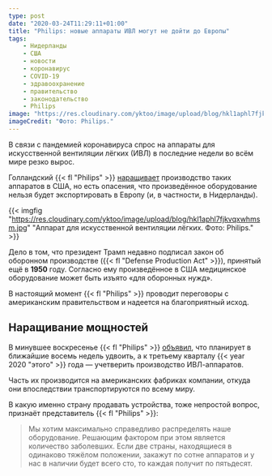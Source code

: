 ```yaml
---
type: post
date: "2020-03-24T11:29:11+01:00"
title: "Philips: новые аппараты ИВЛ могут не дойти до Европы"
tags:
    - Нидерланды
    - США
    - новости
    - коронавирус
    - COVID-19
    - здравоохранение
    - правительство
    - законодательство
    - Philips
image: "https://res.cloudinary.com/yktoo/image/upload/blog/hkl1aphl7fjkvqxwhmsm.jpg"
imageCredit: "Фото: Philips."
---
```


В связи с пандемией коронавируса спрос на аппараты для искусственной вентиляции лёгких (ИВЛ) в последние недели во всём мире резко вырос.

Голландский {{< fl "Philips" >}} [наращивает](https://nos.nl/artikel/2328143-zorgen-bij-philips-neemt-de-vs-europese-beademingsapparatuur-in-beslag.html) производство таких аппаратов в США, но есть опасения, что произведённое оборудование нельзя будет экспортировать в Европу (и, в частности, в Нидерланды).

<!--more-->

{{< imgfig "https://res.cloudinary.com/yktoo/image/upload/blog/hkl1aphl7fjkvqxwhmsm.jpg" "Аппарат для искусственной вентиляции лёгких. Фото: Philips." >}}

Дело в том, что президент Трамп недавно подписал закон об оборонном производстве ({{< fl "Defense Production Act" >}}), принятый ещё в **1950** году. Согласно ему произведённое в США медицинское оборудование может быть изъято «для оборонных нужд».

В настоящий момент {{< fl "Philips" >}} проводит переговоры с американским правительством и надеется на благоприятный исход.

## Наращивание мощностей

В минувшее воскресенье {{< fl "Philips" >}} [объявил](https://www.philips.com/a-w/about/news/archive/standard/news/press/2020/20190322-philips-ramps-up-production-of-critical-health-technology-products-in-response-to-covid-19-pandemic.html), что планирует в ближайшие восемь недель удвоить, а к третьему кварталу {{< year 2020 "этого" >}} года — учетверить производство ИВЛ-аппаратов.

Часть их производится на американских фабриках компании, откуда они впоследствии транспортируются по всему миру.

В какую именно страну продавать устройства, тоже непростой вопрос, признаёт представитель {{< fl "Philips" >}}:

> Мы хотим максимально справедливо распределять наше оборудование. Решающим фактором при этом является количество заболевших. Если две страны, находящиеся в одинаково тяжёлом положении, закажут по сотне аппаратов и у нас в наличии будет всего сто, то каждая получит по пятьдесят.